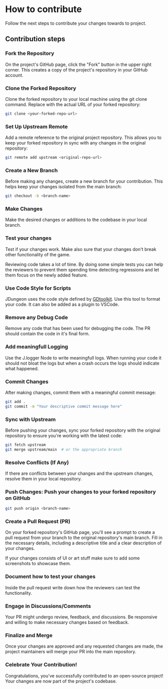 # How to contribute
Follow the next steps to contribute your changes towards to project.

## Contribution steps

### Fork the Repository

On the project's GitHub page, click the "Fork" button in the upper right corner. This creates a copy of the project's repository in your GitHub account.

### Clone the Forked Repository

Clone the forked repository to your local machine using the git clone command. Replace <your-forked-repo-url> with the actual URL of your forked repository:

```bash
git clone <your-forked-repo-url>
```

### Set Up Upstream Remote

Add a remote reference to the original project repository. This allows you to keep your forked repository in sync with any changes in the original repository:

```bash
git remote add upstream <original-repo-url>
```

### Create a New Branch

Before making any changes, create a new branch for your contribution. This helps keep your changes isolated from the main branch:

```bash
git checkout -b <branch-name>
```

### Make Changes

Make the desired changes or additions to the codebase in your local branch.

### Test your changes

Test if your changes work. Make also sure that your changes don't break other functionality of the game.

Reviewing code takes a lot of time. By doing some simple tests you can help the reviewers to prevent them spending time detecting regressions and let them focus on the newly added feature.


### Use Code Style for Scripts

JDungeon uses the code style defined by [GDtoolkit](https://pypi.org/project/gdtoolkit/). Use this tool to format your code. It can also be added as a plugin to VSCode.

### Remove any Debug Code

Remove any code that has been used for debugging the code. The PR should contain the code in it's final form.

### Add meaningfull Logging

Use the J.logger Node to write meaningfull logs. When running your code it should not bloat the logs but when a crash occurs the logs should indicate what happened.

### Commit Changes

After making changes, commit them with a meaningful commit message:

```bash
git add .
git commit -m "Your descriptive commit message here"
```

### Sync with Upstream

Before pushing your changes, sync your forked repository with the original repository to ensure you're working with the latest code:

```bash
git fetch upstream
git merge upstream/main  # or the appropriate branch
```

### Resolve Conflicts (If Any)

If there are conflicts between your changes and the upstream changes, resolve them in your local repository.

### Push Changes: Push your changes to your forked repository on GitHub

```bash
git push origin <branch-name>
```

### Create a Pull Request (PR)

On your forked repository's GitHub page, you'll see a prompt to create a pull request from your branch to the original repository's main branch. Fill in the necessary details, including a descriptive title and a clear description of your changes.

If your changes consists of UI or art stuff make sure to add some screenshots to showcase them.

### Document how to test your changes

Inside the pull request write down how the reviewers can test the functionality.

### Engage in Discussions/Comments

Your PR might undergo review, feedback, and discussions. Be responsive and willing to make necessary changes based on feedback.

### Finalize and Merge

Once your changes are approved and any requested changes are made, the project maintainers will merge your PR into the main repository.

### Celebrate Your Contribution!

Congratulations, you've successfully contributed to an open-source project! Your changes are now part of the project's codebase.
